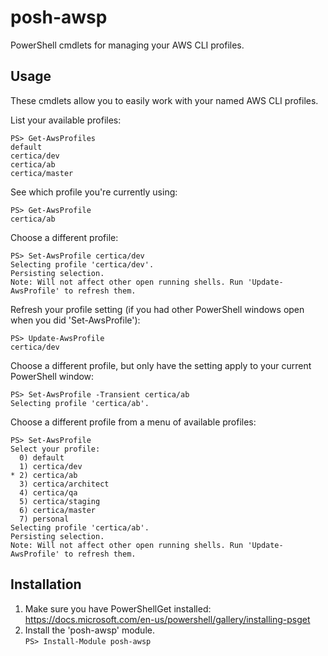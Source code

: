# posh-awsp

PowerShell cmdlets for managing your AWS CLI profiles.

## Usage

These cmdlets allow you to easily work with your named AWS CLI profiles.

List your available profiles:

    PS> Get-AwsProfiles
    default
    certica/dev
    certica/ab
    certica/master

See which profile you're currently using:

    PS> Get-AwsProfile
    certica/ab

Choose a different profile:

    PS> Set-AwsProfile certica/dev
    Selecting profile 'certica/dev'.
    Persisting selection.
    Note: Will not affect other open running shells. Run 'Update-AwsProfile' to refresh them.

Refresh your profile setting (if you had other PowerShell windows open when you did 'Set-AwsProfile'):

    PS> Update-AwsProfile
    certica/dev

Choose a different profile, but only have the setting apply to your current PowerShell window:

    PS> Set-AwsProfile -Transient certica/ab
    Selecting profile 'certica/ab'.

Choose a different profile from a menu of available profiles:

    PS> Set-AwsProfile
    Select your profile:
      0) default
      1) certica/dev
    * 2) certica/ab
      3) certica/architect
      4) certica/qa
      5) certica/staging
      6) certica/master
      7) personal
    Selecting profile 'certica/ab'.
    Persisting selection.
    Note: Will not affect other open running shells. Run 'Update-AwsProfile' to refresh them.

## Installation

  1. Make sure you have PowerShellGet installed:  
    https://docs.microsoft.com/en-us/powershell/gallery/installing-psget
  2. Install the 'posh-awsp' module.  
      `PS> Install-Module posh-awsp`
